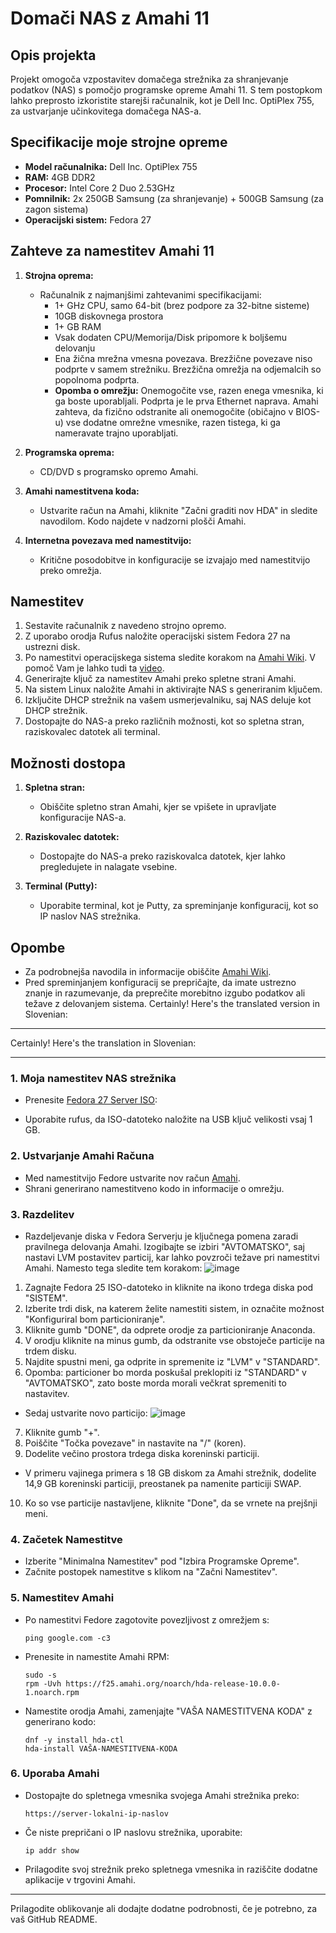 # Domači NAS z Amahi 11

## Opis projekta

Projekt omogoča vzpostavitev domačega strežnika za shranjevanje podatkov (NAS) s pomočjo programske opreme Amahi 11. S tem postopkom lahko preprosto izkoristite starejši računalnik, kot je Dell Inc. OptiPlex 755, za ustvarjanje učinkovitega domačega NAS-a.

## Specifikacije moje strojne opreme

- **Model računalnika:** Dell Inc. OptiPlex 755
- **RAM:** 4GB DDR2
- **Procesor:** Intel Core 2 Duo 2.53GHz
- **Pomnilnik:** 2x 250GB Samsung (za shranjevanje) + 500GB Samsung (za zagon sistema)
- **Operacijski sistem:** Fedora 27

## Zahteve za namestitev Amahi 11

1. **Strojna oprema:**
   - Računalnik z najmanjšimi zahtevanimi specifikacijami:
     - 1+ GHz CPU, samo 64-bit (brez podpore za 32-bitne sisteme)
     - 10GB diskovnega prostora
     - 1+ GB RAM
     - Vsak dodaten CPU/Memorija/Disk pripomore k boljšemu delovanju
     - Ena žična mrežna vmesna povezava. Brezžične povezave niso podprte v samem strežniku. Brezžična omrežja na odjemalcih so popolnoma podprta.
     - **Opomba o omrežju:** Onemogočite vse, razen enega vmesnika, ki ga boste uporabljali. Podprta je le prva Ethernet naprava. Amahi zahteva, da fizično odstranite ali onemogočite (običajno v BIOS-u) vse dodatne omrežne vmesnike, razen tistega, ki ga nameravate trajno uporabljati.

2. **Programska oprema:**
   - CD/DVD s programsko opremo Amahi.
   
3. **Amahi namestitvena koda:**
   - Ustvarite račun na Amahi, kliknite "Začni graditi nov HDA" in sledite navodilom. Kodo najdete v nadzorni plošči Amahi.

4. **Internetna povezava med namestitvijo:**
   - Kritične posodobitve in konfiguracije se izvajajo med namestitvijo preko omrežja.

## Namestitev

1. Sestavite računalnik z navedeno strojno opremo.
2. Z uporabo orodja Rufus naložite operacijski sistem Fedora 27 na ustrezni disk.
3. Po namestitvi operacijskega sistema sledite korakom na [Amahi Wiki](https://wiki.amahi.org/index.php/Main_Page). V pomoč Vam je lahko tudi ta [video](https://www.addictivetips.com/ubuntu-linux-tips/create-a-linux-nas-with-amahi/).
4. Generirajte ključ za namestitev Amahi preko spletne strani Amahi.
5. Na sistem Linux naložite Amahi in aktivirajte NAS s generiranim ključem.
6. Izključite DHCP strežnik na vašem usmerjevalniku, saj NAS deluje kot DHCP strežnik.
7. Dostopajte do NAS-a preko različnih možnosti, kot so spletna stran, raziskovalec datotek ali terminal.

## Možnosti dostopa

1. **Spletna stran:**
   - Obiščite spletno stran Amahi, kjer se vpišete in upravljate konfiguracije NAS-a.

2. **Raziskovalec datotek:**
   - Dostopajte do NAS-a preko raziskovalca datotek, kjer lahko pregledujete in nalagate vsebine.

3. **Terminal (Putty):**
   - Uporabite terminal, kot je Putty, za spreminjanje konfiguracij, kot so IP naslov NAS strežnika.

## Opombe

- Za podrobnejša navodila in informacije obiščite [Amahi Wiki](https://wiki.amahi.org/).
- Pred spreminjanjem konfiguracij se prepričajte, da imate ustrezno znanje in razumevanje, da preprečite morebitno izgubo podatkov ali težave z delovanjem sistema.
Certainly! Here's the translated version in Slovenian:

---
Certainly! Here's the translation in Slovenian:

---

### 1. Moja namestitev NAS strežnika

- Prenesite [Fedora 27 Server ISO](https://archives.fedoraproject.org/pub/archive/fedora/linux/releases/27/Server/x86_64/iso/Fedora-Server-netinst-x86_64-27-1.6.iso):

- Uporabite rufus, da ISO-datoteko naložite na USB ključ velikosti vsaj 1 GB.

### 2. Ustvarjanje Amahi Računa

- Med namestitvijo Fedore ustvarite nov račun [Amahi](https://www.amahi.org/).
- Shrani generirano namestitveno kodo in informacije o omrežju.

### 3. Razdelitev

- Razdeljevanje diska v Fedora Serverju je ključnega pomena zaradi pravilnega delovanja Amahi. Izogibajte se izbiri "AVTOMATSKO", saj nastavi LVM postavitev particij, kar lahko povzroči težave pri namestitvi Amahi. Namesto tega sledite tem korakom:
![image](https://github.com/Vid-Zganjar/Projektna-naloga-TP/assets/147034349/2166c8ac-00cc-47ae-bb20-384633150806)

1. Zagnajte Fedora 25 ISO-datoteko in kliknite na ikono trdega diska pod "SISTEM".
2. Izberite trdi disk, na katerem želite namestiti sistem, in označite možnost "Konfiguriral bom particioniranje".
3. Kliknite gumb "DONE", da odprete orodje za particioniranje Anaconda.
4. V orodju kliknite na minus gumb, da odstranite vse obstoječe particije na trdem disku.
5. Najdite spustni meni, ga odprite in spremenite iz "LVM" v "STANDARD".
6. Opomba: particioner bo morda poskušal preklopiti iz "STANDARD" v "AVTOMATSKO", zato boste morda morali večkrat spremeniti to nastavitev.

- Sedaj ustvarite novo particijo:
![image](https://github.com/Vid-Zganjar/Projektna-naloga-TP/assets/147034349/fd325129-9cc6-48aa-9fdc-670c3ca78adb)

7. Kliknite gumb "+".
8. Poiščite "Točka povezave" in nastavite na "/" (koren).
9. Dodelite večino prostora trdega diska koreninski particiji.

- V primeru vajinega primera s 18 GB diskom za Amahi strežnik, dodelite 14,9 GB koreninski particiji, preostanek pa namenite particiji SWAP.

10. Ko so vse particije nastavljene, kliknite "Done", da se vrnete na prejšnji meni.

### 4. Začetek Namestitve

- Izberite "Minimalna Namestitev" pod "Izbira Programske Opreme".
- Začnite postopek namestitve s klikom na "Začni Namestitev".

### 5. Namestitev Amahi

- Po namestitvi Fedore zagotovite povezljivost z omrežjem s:

  ```
  ping google.com -c3
  ```

- Prenesite in namestite Amahi RPM:

  ```
  sudo -s
  rpm -Uvh https://f25.amahi.org/noarch/hda-release-10.0.0-1.noarch.rpm
  ```

- Namestite orodja Amahi, zamenjajte "VAŠA NAMESTITVENA KODA" z generirano kodo:

  ```
  dnf -y install hda-ctl
  hda-install VAŠA-NAMESTITVENA-KODA
  ```

### 6. Uporaba Amahi

- Dostopajte do spletnega vmesnika svojega Amahi strežnika preko:

  ```
  https://server-lokalni-ip-naslov
  ```

- Če niste prepričani o IP naslovu strežnika, uporabite:

  ```
  ip addr show
  ```

- Prilagodite svoj strežnik preko spletnega vmesnika in raziščite dodatne aplikacije v trgovini Amahi.

---

Prilagodite oblikovanje ali dodajte dodatne podrobnosti, če je potrebno, za vaš GitHub README.
